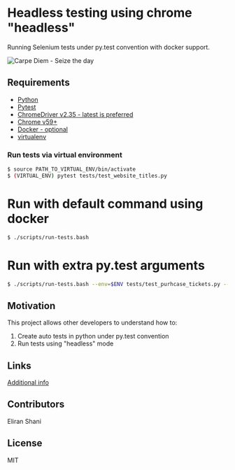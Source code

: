 # Headless testing using chrome "headless"
Running Selenium tests under py.test convention with docker support.

![Carpe Diem - Seize the day](files/shark.png "Carpe Diem")

## Requirements

- [Python](http://selenium-python.readthedocs.io/)
- [Pytest](https://docs.pytest.org/en/latest/)
- [ChromeDriver v2.35 - latest is preferred](https://sites.google.com/a/chromium.org/chromedriver/)
- [Chrome v59+](https://developers.google.com/web/updates/2017/04/headless-chrome)
- [Docker - optional](https://www.docker.com/)
- [virtualenv](https://virtualenv.pypa.io/en/stable/)

### Run tests via virtual environment
```bash
$ source PATH_TO_VIRTUAL_ENV/bin/activate
$ (VIRTUAL_ENV) pytest tests/test_website_titles.py
```

# Run with default command using docker
```bash
$ ./scripts/run-tests.bash
```

# Run with extra py.test arguments
```bash
$ ./scripts/run-tests.bash --env=$ENV tests/test_purhcase_tickets.py --verbose
```

## Motivation

This project allows other developers to understand how to:
1. Create auto tests in python under py.test convention
2. Run tests using "headless" mode

## Links

[Additional info](./additional_info.md)

## Contributors

Eliran Shani

## License

MIT

